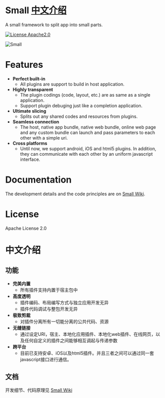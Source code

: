 # Small [中文介绍](#zh_CN)
A small framework to split app into small parts.

[![License Apache2.0](https://img.shields.io/hexpm/l/plug.svg)][license]

![Small][icon]

# Features
* **Perfect built-in**
  - All plugins are support to build in host application.
* **Highly transparent**
  - The plugin codings (code, layout, etc.) are as same as a single application.
  - Support plugin debuging just like a completion application.
* **Ultimate slicing**
  - Splits out any shared codes and resources from plugins.
* **Seamless connection**
  - The host, native app bundle, native web bundle, online web page and any custom bundle can launch and pass parameters to each other with a simple uri.
* **Cross platforms**
  - Until now, we support android, iOS and html5 plugins. In addition, they can communicate with each other by an uniform javascript interface.

# Documentation
The development details and the code principles are on [Small Wiki][wiki].

# License
Apache License 2.0

# <a name="zh_CN">中文介绍</a>
## 功能
* **完美内置**
  - 所有插件支持内置于宿主包中
* **高度透明**
  - 插件编码、布局编写方式与独立应用开发无异
  - 插件代码调试与整包开发无异
* **极致剪裁**
  - 对插件分离所有一切能分离的公共代码、资源
* **无缝链接**
  - 通过设定URI，宿主、本地化应用插件、本地化web插件、在线网页，以及任何自定义的插件之间能够相互调起与传递参数
* **跨平台**
  - 目前已支持安卓、iOS以及html5插件。并且三者之间可以通过同一套javascript接口进行通信。

## 文档
开发细节、代码原理见 [Small Wiki][wiki]

[wiki]: https://github.com/wequick/Small/wiki
[license]: https://raw.githubusercontent.com/wequick/Small/master/LICENSE
[icon]: http://code.wequick.net/images/small-icon-512.png
